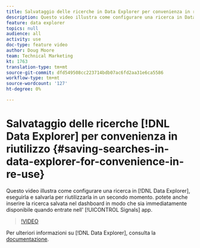 ```yaml
---
title: Salvataggio delle ricerche in Data Explorer per convenienza in riutilizzo
description: Questo video illustra come configurare una ricerca in Data Explorer, eseguirla e salvarla per riutilizzarla in un secondo momento. puoi anche inserire la ricerca salvata nel dashboard in modo che sia immediatamente disponibile quando entri nell'app Segnali.
feature: data explorer
topics: null
audience: all
activity: use
doc-type: feature video
author: Doug Moore
team: Technical Marketing
kt: 1763
translation-type: tm+mt
source-git-commit: dfd549508cc223714bdb07ac6fd2aa31e6ca5586
workflow-type: tm+mt
source-wordcount: '127'
ht-degree: 0%

---
```



# Salvataggio delle ricerche [!DNL Data Explorer] per convenienza in riutilizzo {#saving-searches-in-data-explorer-for-convenience-in-re-use}

Questo video illustra come configurare una ricerca in [!DNL Data Explorer], eseguirla e salvarla per riutilizzarla in un secondo momento. potete anche inserire la ricerca salvata nel dashboard in modo che sia immediatamente disponibile quando entrate nell&#39; [!UICONTROL Signals] app.

>[!VIDEO](https://video.tv.adobe.com/v/25147/?quality=12)

Per ulteriori informazioni su [!DNL Data Explorer], consulta la [documentazione](https://experiencecloud.adobe.com/resources/help/en_US/aam/data-explorer.html).